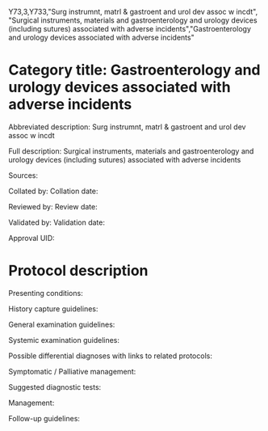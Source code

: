 Y73,3,Y733,"Surg instrumnt, matrl & gastroent and urol dev assoc w incdt", "Surgical instruments, materials and gastroenterology and urology devices (including sutures) associated with adverse incidents","Gastroenterology and urology devices associated with adverse incidents"
# Category title: Gastroenterology and urology devices associated with adverse incidents

Abbreviated description: Surg instrumnt, matrl & gastroent and urol dev assoc w incdt

Full description: Surgical instruments, materials and gastroenterology and urology devices (including sutures) associated with adverse incidents

Sources:

Collated by:
Collation date:

Reviewed by:
Review date:

Validated by:
Validation date:

Approval UID:

# Protocol description

Presenting conditions:

History capture guidelines:

General examination guidelines:

Systemic examination guidelines:

Possible differential diagnoses with links to related protocols:

Symptomatic / Palliative management:

Suggested diagnostic tests:

Management:

Follow-up guidelines:
